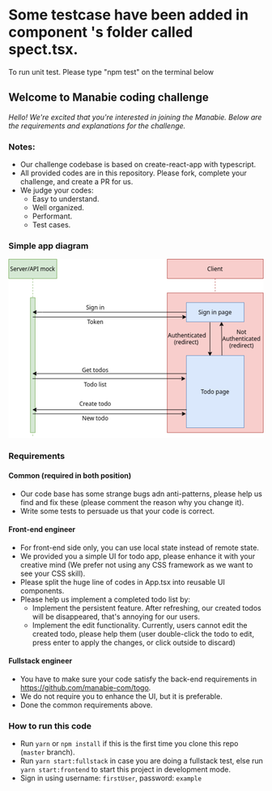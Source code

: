 <!-- Nam Truong Thanh -->
# Some testcase have been added in component 's folder called spect.tsx.
To run unit test. Please type "npm test" on the terminal below

## Welcome to Manabie coding challenge

*Hello!*
*We're excited that you're interested in joining the Manabie. Below are the requirements and explanations for the challenge.*

### Notes: 
- Our challenge codebase is based on create-react-app with typescript.
- All provided codes are in this repository. Please fork, complete your challenge, and create a PR for us.
- We judge your codes:
    - Easy to understand.
    - Well organized.
    - Performant.
    - Test cases.
    
### Simple app diagram
![App diagram](diagram.png)

### Requirements

#### Common (required in both position)
- Our code base has some strange bugs adn anti-patterns, please help us find and fix these (please comment the reason why you change it).
- Write some tests to persuade us that your code is correct.

#### Front-end engineer
- For front-end side only, you can use local state instead of remote state.
- We provided you a simple UI for todo app, please enhance it with your creative mind (We prefer not using any CSS framework as we want to see your CSS skill).
- Please split the huge line of codes in App.tsx into reusable UI components.
- Please help us implement a completed todo list by:
    - Implement the persistent feature. After refreshing, our created todos will be disappeared, that's annoying for our users.
    - Implement the edit functionality. Currently, users cannot edit the created todo, please help them (user double-click the todo to edit, press enter to apply the changes, or click outside to discard)

#### Fullstack engineer
- You have to make sure your code satisfy the back-end requirements in https://github.com/manabie-com/togo.
- We do not require you to enhance the UI, but it is preferable.
- Done the common requirements above.

### How to run this code
- Run ```yarn``` or ```npm install``` if this is the first time you clone this repo (`master` branch).
- Run ```yarn start:fullstack``` in case you are doing a fullstack test, else run ```yarn start:frontend``` to start this project in development mode.
- Sign in using username: `firstUser`, password: `example`
